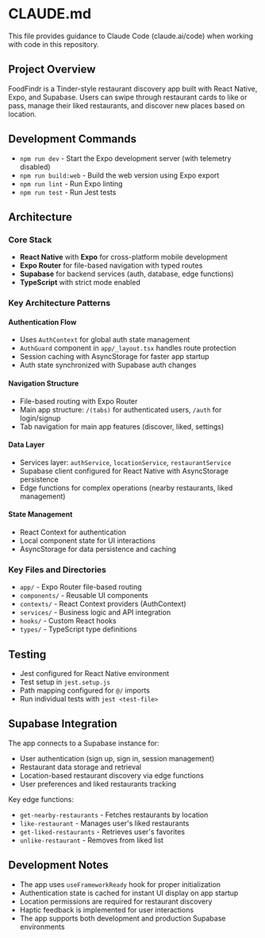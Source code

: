 # CLAUDE.md

This file provides guidance to Claude Code (claude.ai/code) when working with code in this repository.

## Project Overview

FoodFindr is a Tinder-style restaurant discovery app built with React Native, Expo, and Supabase. Users can swipe through restaurant cards to like or pass, manage their liked restaurants, and discover new places based on location.

## Development Commands

- `npm run dev` - Start the Expo development server (with telemetry disabled)
- `npm run build:web` - Build the web version using Expo export
- `npm run lint` - Run Expo linting
- `npm run test` - Run Jest tests

## Architecture

### Core Stack
- **React Native** with **Expo** for cross-platform mobile development
- **Expo Router** for file-based navigation with typed routes
- **Supabase** for backend services (auth, database, edge functions)
- **TypeScript** with strict mode enabled

### Key Architecture Patterns

#### Authentication Flow
- Uses `AuthContext` for global auth state management
- `AuthGuard` component in `app/_layout.tsx` handles route protection
- Session caching with AsyncStorage for faster app startup
- Auth state synchronized with Supabase auth changes

#### Navigation Structure
- File-based routing with Expo Router
- Main app structure: `/(tabs)` for authenticated users, `/auth` for login/signup
- Tab navigation for main app features (discover, liked, settings)

#### Data Layer
- Services layer: `authService`, `locationService`, `restaurantService`
- Supabase client configured for React Native with AsyncStorage persistence
- Edge functions for complex operations (nearby restaurants, liked management)

#### State Management
- React Context for authentication
- Local component state for UI interactions
- AsyncStorage for data persistence and caching

### Key Files and Directories

- `app/` - Expo Router file-based routing
- `components/` - Reusable UI components
- `contexts/` - React Context providers (AuthContext)
- `services/` - Business logic and API integration
- `hooks/` - Custom React hooks
- `types/` - TypeScript type definitions

## Testing

- Jest configured for React Native environment
- Test setup in `jest.setup.js`
- Path mapping configured for `@/` imports
- Run individual tests with `jest <test-file>`

## Supabase Integration

The app connects to a Supabase instance for:
- User authentication (sign up, sign in, session management)
- Restaurant data storage and retrieval
- Location-based restaurant discovery via edge functions
- User preferences and liked restaurants tracking

Key edge functions:
- `get-nearby-restaurants` - Fetches restaurants by location
- `like-restaurant` - Manages user's liked restaurants
- `get-liked-restaurants` - Retrieves user's favorites
- `unlike-restaurant` - Removes from liked list

## Development Notes

- The app uses `useFrameworkReady` hook for proper initialization
- Authentication state is cached for instant UI display on app startup
- Location permissions are required for restaurant discovery
- Haptic feedback is implemented for user interactions
- The app supports both development and production Supabase environments